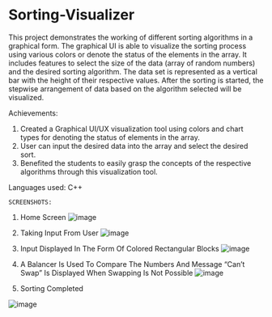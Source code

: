 # Sorting-Visualizer

This project demonstrates the working of different sorting algorithms in a graphical form.
The graphical UI is able to visualize the sorting process using various colors or denote the status of the elements in the array. 
It includes features to select the size of the data (array of random numbers) and the desired sorting algorithm.
The data set is represented as a vertical bar with the height of their respective values. 
After the sorting is started, the stepwise arrangement of data based on the algorithm selected will be visualized.

Achievements:
1. Created a Graphical UI/UX visualization tool using colors and chart types for denoting the status of elements in the array.
2. User can input the desired data into the array and select the desired sort.
3. Benefited the students to easily grasp the concepts of the respective algorithms through this visualization tool.
 
Languages used: 
  C++
  
    SCREENSHOTS:
1. Home Screen
![image](https://user-images.githubusercontent.com/84312718/187721620-772c405c-ad2d-4bcc-bda2-1169193fbc0a.png)

2. Taking Input From User
![image](https://user-images.githubusercontent.com/84312718/187721668-d0834936-da95-4755-bcea-9f490d9de8f0.png)

3. Input Displayed In The Form Of Colored Rectangular Blocks
![image](https://user-images.githubusercontent.com/84312718/187721720-def93da0-6d2e-4f5c-af7a-5c97d300436e.png)

4. A Balancer Is Used To Compare The Numbers And Message “Can’t Swap” Is Displayed When Swapping Is Not Possible
![image](https://user-images.githubusercontent.com/84312718/187721786-97e95142-4407-4c37-a778-dca72d4b10ba.png)

5. Sorting Completed

![image](https://user-images.githubusercontent.com/84312718/187722179-07356b29-4918-49fe-a66b-56cdbcf2224b.png)
